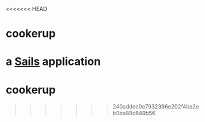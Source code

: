 <<<<<<< HEAD
# cookerup

a [Sails](http://sailsjs.org) application
=======
# cookerup
>>>>>>> 240addec0e7932396e202f4ba2eb0ba88c849b56
